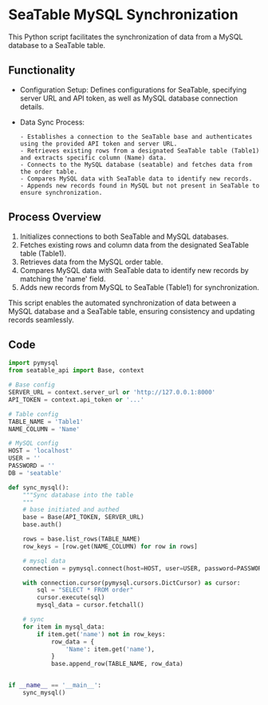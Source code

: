 # SeaTable MySQL Synchronization

This Python script facilitates the synchronization of data from a MySQL database to a SeaTable table.

## Functionality

- Configuration Setup: Defines configurations for SeaTable, specifying server URL and API token, as well as MySQL database connection details.
- Data Sync Process:

      - Establishes a connection to the SeaTable base and authenticates using the provided API token and server URL.
      - Retrieves existing rows from a designated SeaTable table (Table1) and extracts specific column (Name) data.
      - Connects to the MySQL database (seatable) and fetches data from the order table.
      - Compares MySQL data with SeaTable data to identify new records.
      - Appends new records found in MySQL but not present in SeaTable to ensure synchronization.

## Process Overview

1. Initializes connections to both SeaTable and MySQL databases.
1. Fetches existing rows and column data from the designated SeaTable table (Table1).
1. Retrieves data from the MySQL order table.
1. Compares MySQL data with SeaTable data to identify new records by matching the 'name' field.
1. Adds new records from MySQL to SeaTable (Table1) for synchronization.

This script enables the automated synchronization of data between a MySQL database and a SeaTable table, ensuring consistency and updating records seamlessly.

## Code

```python
import pymysql
from seatable_api import Base, context

# Base config
SERVER_URL = context.server_url or 'http://127.0.0.1:8000'
API_TOKEN = context.api_token or '...'

# Table config
TABLE_NAME = 'Table1'
NAME_COLUMN = 'Name'

# MySQL config
HOST = 'localhost'
USER = ''
PASSWORD = ''
DB = 'seatable'

def sync_mysql():
    """Sync database into the table
    """
    # base initiated and authed
    base = Base(API_TOKEN, SERVER_URL)
    base.auth()

    rows = base.list_rows(TABLE_NAME)
    row_keys = [row.get(NAME_COLUMN) for row in rows]

    # mysql data
    connection = pymysql.connect(host=HOST, user=USER, password=PASSWORD, db=DB)

    with connection.cursor(pymysql.cursors.DictCursor) as cursor:
        sql = "SELECT * FROM order"
        cursor.execute(sql)
        mysql_data = cursor.fetchall()

    # sync
    for item in mysql_data:
        if item.get('name') not in row_keys:
            row_data = {
                'Name': item.get('name'),
            }
            base.append_row(TABLE_NAME, row_data)


if __name__ == '__main__':
    sync_mysql()
```
